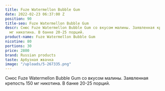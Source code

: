 ```yaml
---
title: Fuze Watermellon Bubble Gum
date: 2022-02-23 06:37:00 Z
position: 90
title-seo: Fuze Watermellon Bubble Gum
descr: Снюс Fuze Watermellon Bubble Gum со вкусом малины. Заявленная крепость 150
  мг никотина. В банке 20-25 порций.
product-name: Fuze Watermellon Bubble Gum
nicotine: 80
portions: 30
price: 2800
brand: Russian products
taste: Арбузная жвачка
image: "/uploads/5-267335.png"
---
```


Снюс Fuze Watermellon Bubble Gum со вкусом малины. Заявленная крепость 150 мг никотина. В банке 20-25 порций.